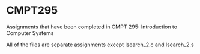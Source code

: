 # CMPT295
Assignments that have been completed in CMPT 295: Introduction to Computer Systems

All of the files are separate assignments except lsearch_2.c and lsearch_2.s
